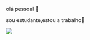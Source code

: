 olá pessoal 🧑 

sou estudante,estou a trabalho📘

![](https://media.tenor.com/FRU2yGmIf1YAAAAM/seriously.gif)
